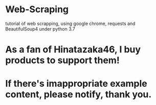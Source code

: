 # Web-Scraping
tutorial of web scrapping, using google chrome, requests and BeautifulSoup4 under python 3.7


# As a fan of Hinatazaka46, I buy products to support them!
# If there's imappropriate example content, please notify, thank you.
